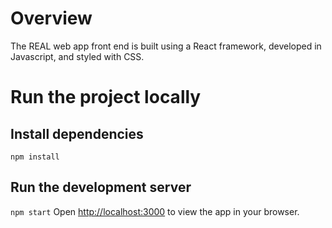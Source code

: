 # Overview
The REAL web app front end is built using a React framework, developed in Javascript, and styled with CSS.

# Run the project locally
## Install dependencies
```npm install```

## Run the development server
```npm start```
Open [http://localhost:3000](http://localhost:3000) to view the app in your browser.
